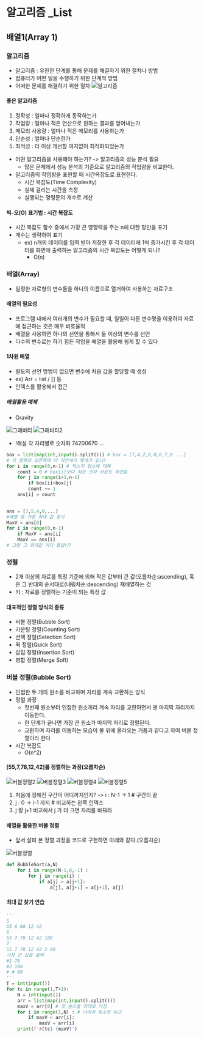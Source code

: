 # 알고리즘 _List

## 배열1(Array 1)

### 알고리즘
- 알고리즘 : 유한한 단계를 통해 문제를 해결하기 위한 절차나 방법
- 컴퓨터가 어떤 일을 수행하기 위한 단계적 방법
- 어떠한 문제를 해결하기 위한 절차
![알고리즘](../image/20230201/20230201_1.PNG)

#### 좋은 알고리즘
1. 정확성 : 얼마나 정확하게 동작하는가
2. 작업량 : 얼마나 적은 연산으로 원하는 결과를 얻어내는가
3. 메모리 사용량 : 얼마나 적은 메모리를 사용하는가
4. 단순성 : 얼마나 단순한가
5. 최적성 : 더 이상 개선할 여지없이 최적화되었는가

- 어떤 알고리즘을 사용해야 하는가? -> 알고리즘의 성능 분석 필요 
  - 많은 문제에서 성능 분석의 기준으로 알고리즘의 작업량을 비교한다.
- 알고리즘의 작업량을 표현할 때 시간복잡도로 표현한다.
  - 시간 복잡도(Time Complexity)
  - 실제 걸리는 시간을 측정
  - 실행되는 명령문의 개수로 계산
#### 빅-오(O) 표기법 : 시간 복잡도
- 시간 복잡도 함수 중에서 가장 큰 영향력을 주는 n에 대한 항만을 표기
- 계수는 생략하여 표기
  - ex) n개의 데이터를 입력 받아 저장한 후 각 데이터에 1씩 증가시킨 후 각 데이터를 화면에 출력하는 알고리즘의 시간 복잡도는 어떻게 되나?
    - O(n) 
### 배열(Array)
- 일정한 자료형의 변수들을 하나의 이름으로 열거하여 사용하는 자료구조

#### 배열의 필요성
- 프로그램 내에서 여러개의 변수가 필요할 때, 일일이 다른 변수명을 이용하여 자료에 접근하는 것은 매우 비효율적
- 배열을 사용하면 하나의 선언을 통해서 둘 이상의 변수를 선언
- 다수의 변수로는 하기 힘든 작업을 배열을 활용해 쉽게 할 수 있다

#### 1차원 배열
- 별도의 선언 방법이 없으면 변수에 처음 값을 할당할 때 생성
- ex) Arr = list / [] 등
- 인덱스를 활용해서 접근

##### 배열활용 예제
- Gravity

![그래비티](../image/20230201/20230201_2.PNG)
![그래비티2](../image/20230201/20230201_3.PNG)

- !해설
  각 자리별로 숫자화 74200670 ... 
~~~python
box = list(map(int,input().split())) # box = [7,4,2,0,0,6,7,0 ...]
# 각 항목의 오른쪽에 더 작은애가 몇개가 있니?
for i in range(0,n-1) # 박스의 원소에 대해
    count = 0 # box[i]보다 작은 숫자 카운트 하겠음
    for j in range(i+1,n-1)
        if box[i]>box[j]
        count += 1
    ans[i] = count
    

ans = [7,5,4,0,...]
#배열 중 가장 최대 값 찾기
MaxV = ans[0]
for i in range(0,n-1)
    if MaxV < ans[i]
    MaxV == ans[i]
# 그럼 그 최대값 어디 들었니? 


~~~

### 정렬
- 2개 이상의 자료를 특정 기준에 의해 작은 값부터 큰 값(오름차순:ascending), 혹은 그 반대의 순서대로(내림차순:descending) 재배열하는 것
- 키 : 자료를 정렬하는 기준이 되는 특정 값

#### 대표적인 정렬 방식의 종류
- 버블 정렬(Bubble Sort)
- 카운팅 정렬(Counting Sort)
- 선택 정렬(Selection Sort)
- 퀵 정렬(Quick Sort)
- 삽입 정렬(Insertion Sort)
- 병합 정렬(Merge Soft)

### 버블 정렬(Bubble Sort)
- 인접한 두 개의 원소를 비교하며 자리를 계속 교환하는 방식
- 정렬 과정
  - 첫번째 원소부터 인접한 원소끼리 계속 자리를 교한하면서 맨 마지막 자리까지 이동한다.
  - 한 단계가 끝나면 가장 큰 원소가 마지막 자리로 정렬된다.
  - 교환하며 자리를 이동하는 모습이 물 위에 올라오는 거품과 같다고 하여 버블 정렬이라 한다
- 시간 복잡도
  - O(n^2)

#### [55,7,78,12,42]를 정렬하는 과정(오름차순)

![버블정렬2](../image/20230201/20230201_5.PNG)
![버블정렬3](../image/20230201/20230201_6.PNG)
![버블정렬4](../image/20230201/20230201_7.PNG)
![버블정렬5](../image/20230201/20230201_8.PNG)

1. 처음에 정해진 구간이 어디까지인지? -> i : N-1 -> 1 # 구간의 끝
2. j : 0 -> i-1 까지 # 비교하는 왼쪽 인덱스
3. j 랑 j+1 비교해서 j 가 더 크면 자리를 바꿔라
 
#### 배열을 활용한 버블 정렬
- 앞서 살펴 본 정렬 과정을 코드로 구현하면 아래와 같다.(오름차순)

![버블정렬](../image/20230201/20230201_4.PNG)

~~~python
def BubbleSort(a,N)
    for i in range(N-1,0,-1) :
        for j in range(i) :
            if a[j] > a[j+1]:
                a[j], a[j+1] = a[j+1], a[j]
~~~

#### 최대 값 찾기 연습
~~~python
'''
5
55 6 68 12 42
6 
55 7 78 12 42 100
7
55 7 78 12 42 2 90
가장 큰 값을 출력
#1 78
#2 100
# # 90 
'''
T = int(input())
for tc in range(1,T+1):
    N = int(input())
    arr = list(map(int,input().split()))
    maxV = arr[0] # 첫 원소를 최대로 가정
    for i in range(1,N) : # 나머지 원소와 비교
        if maxV < arr[i]:
            maxV = arr[i]
    print(f'#{tc} {maxV}')
~~~
